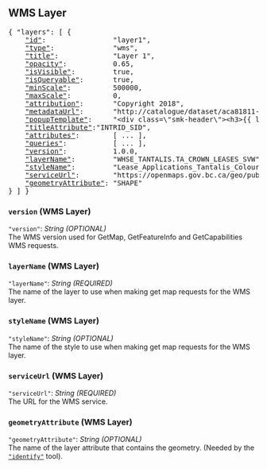 ## WMS Layer

<pre>
{ "layers": [ {
    <a href="#id-layer"           >"id"</a>:                "layer1",
    <a href="#type-layer"         >"type"</a>:              "wms",
    <a href="#title-layer"        >"title"</a>:             "Layer 1",
    <a href="#opacity-layer"      >"opacity"</a>:           0.65,
    <a href="#isvisible-layer"    >"isVisible"</a>:         true,
    <a href="#isqueryable-layer"  >"isQueryable"</a>:       true,
    <a href="#minscale-layer"     >"minScale"</a>:          500000,
    <a href="#maxscale-layer"     >"maxScale"</a>:          0,
    <a href="#attribution-layer"  >"attribution"</a>:       "Copyright 2018",
    <a href="#metadataurl-layer"  >"metadataUrl"</a>:       "http://catalogue/dataset/aca81811-4b08-4382-9af7-204e0b9d2448",
    <a href="#popuptemplate-layer">"popupTemplate"</a>:     "&lt;div class=\"smk-header\">&lt;h3>{{ layer.title }}&lt;/h3>&lt;/div>",        
    <a href="#titleattribute-layer">"titleAttribute"</a>:"INTRID_SID",
    <a href="#attributes-layer"   >"attributes"</a>:        [ ... ],
    <a href="#queries-layer"      >"queries"</a>:           [ ... ],
    <a href="#version-wms-layer"          >"version"</a>:           1.0.0,
    <a href="#layername-wms-layer"        >"layerName"</a>:         "WHSE_TANTALIS.TA_CROWN_LEASES_SVW",
    <a href="#stylename-wms-layer"        >"styleName"</a>:         "Lease_Applications_Tantalis_Colour_Filled",
    <a href="#serviceurl-wms-layer"       >"serviceUrl"</a>:        "https://openmaps.gov.bc.ca/geo/pub/wms",
    <a href="#geometryattribute-wms-layer">"geometryAttribute"</a>: "SHAPE"
} ] }
</pre>

### `version` (WMS Layer)
`"version"`: *String* *(OPTIONAL)*  
The WMS version used for GetMap, GetFeatureInfo and GetCapabilities WMS requests.

### `layerName` (WMS Layer)
`"layerName"`: *String* *(REQUIRED)*  
The name of the layer to use when making get map requests for the WMS layer.

### `styleName` (WMS Layer)
`"styleName"`: *String* *(OPTIONAL)*  
The name of the style to use when making get map requests for the WMS layer.

### `serviceUrl` (WMS Layer)
`"serviceUrl"`: *String* *(REQUIRED)*  
The URL for the WMS service.

### `geometryAttribute` (WMS Layer)
`"geometryAttribute"`: *String* *(OPTIONAL)*  
The name of the layer attribute that contains the geometry.
(Needed by the [`"identify"`](#identify-tool) tool).






